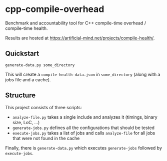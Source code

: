 # cpp-compile-overhead

Benchmark and accountability tool for C++ compile-time overhead / compile-time health.

Results are hosted at https://artificial-mind.net/projects/compile-health/.


## Quickstart

```
generate-data.py some_directory
```

This will create a `compile-health-data.json` in `some_directory` (along with a jobs file and a cache).


## Structure

This project consists of three scripts:

* `analyze-file.py` takes a single include and analyzes it (timings, binary size, LoC, ...)
* `generate-jobs.py` defines all the configurations that should be tested
* `execute-jobs.py` takes a list of jobs and calls `analyze-file` for all jobs that were not found in the cache

Finally, there is `generate-data.py` which executes `generate-jobs` followed by `execute-jobs`.
